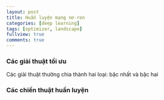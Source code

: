 ```yaml
---
layout: post
title: Huấn luyện mạng nơ-ron
categories: [deep learning]
tags: [optimizer, landscape]
fullview: true
comments: true
---
```


### Các giải thuật tối ưu
Các giải thuật thường chia thành hai loại: bậc nhất và bậc hai

### Các chiến thuật huấn luyện
